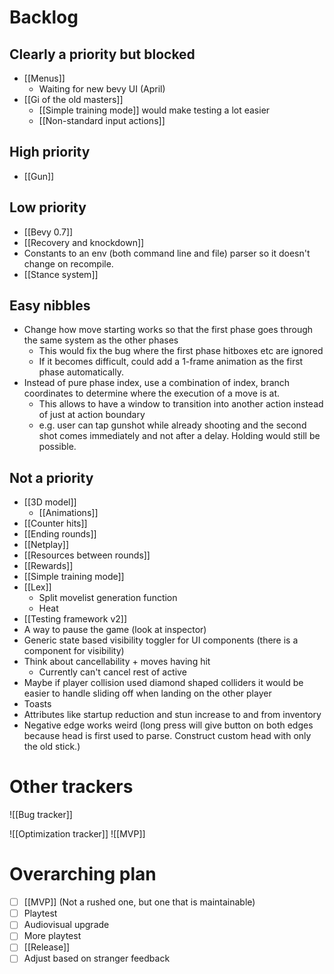 # Backlog
## Clearly a priority but blocked
- [[Menus]]
	- Waiting for new bevy UI (April)
- [[Gi of the old masters]]
	- [[Simple training mode]] would make testing a lot easier
	- [[Non-standard input actions]]

## High priority
- [[Gun]]

## Low priority
- [[Bevy 0.7]]
- [[Recovery and knockdown]]
- Constants to an env (both command line and file) parser so it doesn't change on recompile.
- [[Stance system]]

## Easy nibbles
- Change how move starting works so that the first phase goes through the same system as the other phases
	- This would fix the bug where the first phase hitboxes etc are ignored
	- If it becomes difficult, could add a 1-frame animation as the first phase automatically.
- Instead of pure phase index, use a combination of index, branch coordinates to determine where the execution of a move is at.
	- This allows to have a window to transition into another action instead of just at action boundary
	- e.g. user can tap gunshot while already shooting and the second shot comes immediately and not after a delay. Holding would still be possible.

## Not a priority
- [[3D model]]
	- [[Animations]]
- [[Counter hits]]
- [[Ending rounds]]
- [[Netplay]]
- [[Resources between rounds]]
- [[Rewards]]
- [[Simple training mode]]
- [[Lex]]
	- Split movelist generation function
	- Heat
- [[Testing framework v2]]
- A way to pause the game (look at inspector)
- Generic state based visibility toggler for UI components (there is a component for visibility)
- Think about cancellability + moves having hit
	- Currently can't cancel rest of active
- Maybe if player collision used diamond shaped colliders it would be easier to handle sliding off when landing on the other player
- Toasts
- Attributes like startup reduction and stun increase to and from inventory
- Negative edge works weird (long press will give button on both edges because head is first used to parse. Construct custom head with only the old stick.)

# Other trackers
![[Bug tracker]]

![[Optimization tracker]]
![[MVP]]

# Overarching plan
- [ ] [[MVP]] (Not a rushed one, but one that is maintainable)
- [ ] Playtest
- [ ] Audiovisual upgrade
- [ ] More playtest
- [ ] [[Release]]
- [ ] Adjust based on stranger feedback
